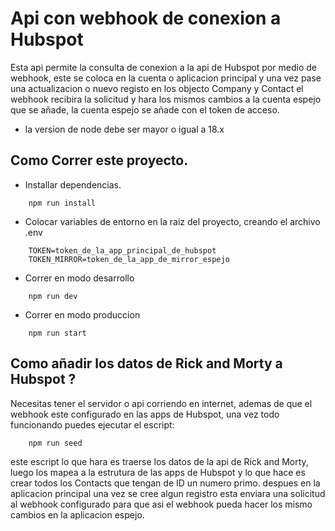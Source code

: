 # Api con webhook de conexion a Hubspot

Esta api permite la consulta de conexion a la api de Hubspot por medio de webhook, este se coloca en la cuenta o aplicacion principal y una vez pase una actualizacion o nuevo registo en los objecto Company y Contact el webhook recibira la solicitud y hara los mismos cambios a la cuenta espejo que se añade, la cuenta espejo se añade con el token de acceso.

- la version de node debe ser mayor o igual a 18.x

## Como Correr este proyecto.

- Installar dependencias.

```
    npm run install
```

- Colocar variables de entorno en la raiz del proyecto, creando el archivo .env

```
    TOKEN=token_de_la_app_principal_de_hubspot
    TOKEN_MIRROR=token_de_la_app_de_mirror_espejo
```

- Correr en modo desarrollo

```
    npm run dev
```

- Correr en modo produccion

```
    npm run start
```

## Como añadir los datos de Rick and Morty a Hubspot ?

Necesitas tener el servidor o api corriendo en internet, ademas de que el webhook este configurado en las apps de Hubspot, una vez todo funcionando puedes ejecutar el escript:

```
    npm run seed
```

este escript lo que hara es traerse los datos de la api de Rick and Morty, luego los mapea a la estrutura de las apps de Hubspot y lo que hace es crear todos los Contacts que tengan de ID un numero primo. despues en la aplicacion principal una vez se cree algun registro esta enviara una solicitud al webhook configurado para que asi el webhook pueda hacer los mismo cambios en la aplicacion espejo.
